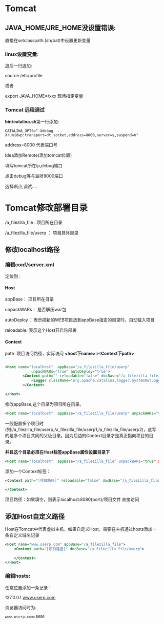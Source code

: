 # Tomcat





## JAVA_HOME/JRE_HOME没设置错误:

直接在setclasspath.(sh/bat)中设置更新变量

### linux设置变量:

追后一行追加:

source /etc/profile

或者

export JAVA_HOME=/xxx  现场指定变量



### Tomcat 远程调试

**bin/catalina.sh**第一行添加:

```
CATALINA_OPTS="-Xdebug  -Xrunjdwp:transport=dt_socket,address=8000,server=y,suspend=n"
```

address=8000  代表端口号

Idea添加Remote(添加tomcat位置)

填写tomcat所在ip,debug端口

点击debug等与监听8000端口

选择断点,调试....



# Tomcat修改部署目录

/a_filezilla_file : 项目所在目录

/a_filezilla_file/userp ： 项目具体目录

## 修改localhost路径

### 编辑conf/server.xml

定位到  <Host name="localhost" appBase="webapps" unpackWARs="true" autoDeploy="true">:

#### Host

appBase： 项目所在目录

unpackWARs： 是否解压war包

autoDeploy： 表示把新的WEB项目放到appBase指定的目录时，自动载入项目

reloadable:  表示这个Host开启热部署

#### Context

path: 项目访问路径，实际访问 **<host下name>**:**<port>**\\**<Context下path>**

```xml

<Host name="localhost"  appBase="/a_filezilla_file/userp"
            unpackWARs="true" autoDeploy="true">
        <Context path="" reloadable="false" docBase="/a_filezilla_file/userp">
			<Logger className="org.apache.catalina.logger.SystemOutLogger" verbosity="4" timestamp="true"/>
		</Context>
    
</Host>
```

修改appBase,这个目录为项目所在目录。

```xml
<Host name="localhost"  appBase="/a_filezilla_file/userp" unpackWARs="true" autoDeploy="true">
```

一般配置多个项目时(列:/a_filezilla_file/userp,/a_filezilla_file/userp1,/a_filezilla_file/userp2)，这写的是多个项目共同的父级目录。因为后边的Context目录才是真正指向项目的目录。

**并且这个目录必须在Host标签appBase属性设置目录下**

```xml
<Host name="localhost"  appBase="/a_filezilla_file“ unpackWARs="true" autoDeploy="true">
```

添加一个Context标签：

```xml
<Context path="[项目路径]" reloadable="false" docBase="/a_filezilla_file/userp">
    
</Context>
```

项目路径：如果填空，则表示localhost:8080(port)/项目文件 直接访问

## 添加Host自定义路径

Host在Tomcat中代表虚拟主机。如果自定义Host，需要在主机通过hosts添加一条自定义域名记录

```xml
<Host name="www.userp.com" appBase="/a_filezilla_file">
    <Context path="[项目路径]" docBase="/a_filezilla_file/userp">
        
    </Context>
</Host>
```

### 编辑hosts:

任意位置添加一条记录：

127.0.0.1	www.userp.com

浏览器访问时为:

```http
www.userp.com:8080
```













